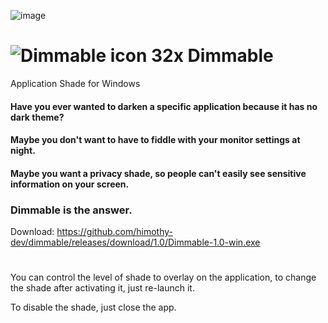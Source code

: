 ![image](https://github.com/himothy-dev/dimmable/assets/166666905/900d735d-e451-4cbe-9868-73607b20ac09)
# ![Dimmable icon 32x](https://github.com/himothy-dev/dimmable/assets/166666905/cdc01aba-4565-4f51-a24f-c62051f04dea) Dimmable
Application Shade for Windows


#### Have you ever wanted to darken a specific application because it has no dark theme?
#### Maybe you don't want to have to fiddle with your monitor settings at night.
#### Maybe you want a privacy shade, so people can't easily see sensitive information on your screen.
### Dimmable is the answer.

Download: https://github.com/himothy-dev/dimmable/releases/download/1.0/Dimmable-1.0-win.exe
#

You can control the level of shade to overlay on the application, to change the shade after activating it, just re-launch it. 

To disable the shade, just close the app.

